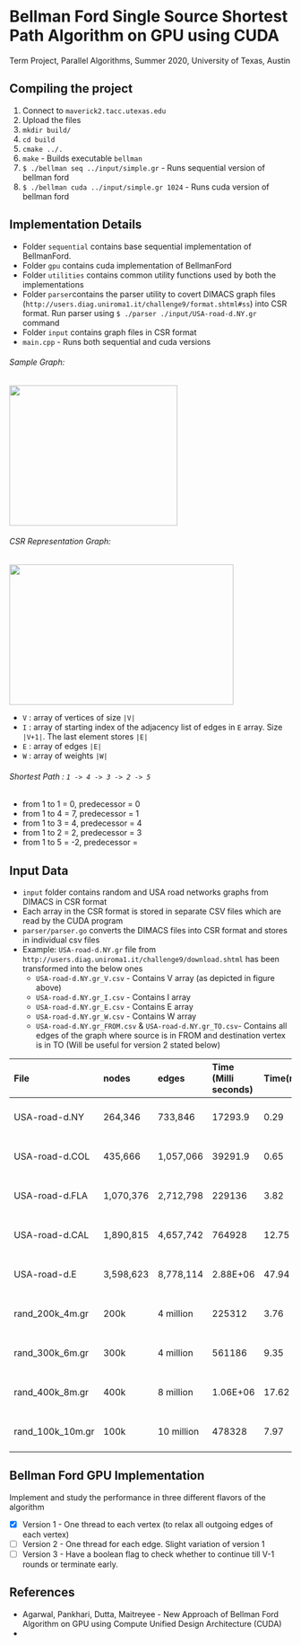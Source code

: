 # Bellman Ford Single Source Shortest Path Algorithm on GPU using CUDA
Term Project, Parallel Algorithms, Summer 2020, University of Texas, Austin

## Compiling the project

1. Connect to `maverick2.tacc.utexas.edu`
2. Upload the files
3. `mkdir build/`
4. `cd build`
5. `cmake ../.`
6. `make` - Builds executable `bellman`
7. `$ ./bellman seq ../input/simple.gr` - Runs sequential version of bellman ford
8. `$ ./bellman cuda ../input/simple.gr 1024` - Runs cuda version of bellman ford

## Implementation Details
* Folder `sequential` contains base sequential implementation of BellmanFord. 
* Folder `gpu` contains cuda implementation of BellmanFord
* Folder `utilities` contains common utility functions used by both the implementations 
* Folder `parser`contains the parser utility to covert DIMACS graph files (`http://users.diag.uniroma1.it/challenge9/format.shtml#ss`) into CSR format. Run parser using `$ ./parser ./input/USA-road-d.NY.gr` command
* Folder `input` contains graph files in CSR format
* `main.cpp` - Runs both sequential and cuda versions


###### Sample Graph:
<div>
<img src="https://user-images.githubusercontent.com/48846576/89080545-cb4dba00-d34e-11ea-8dbd-6e7f4b897bb5.png" height="250" width="300"/>
</div>

###### CSR Representation Graph:
<div>
<img src="https://user-images.githubusercontent.com/48846576/89236974-ac9e2c00-d5b7-11ea-9996-dca858eb0535.jpg" height="250" width="400"/>
</div>

- `V` : array of vertices of size `|V|`
- `I` : array of starting index of the adjacency list of edges in `E` array. Size `|V+1|`. The last element stores `|E|`
- `E` : array of edges `|E|`
- `W` : array of weights `|W|`
 
###### Shortest Path : `1 -> 4 -> 3 -> 2 -> 5`
- from 1 to 1 = 0, predecessor = 0
- from 1 to 4 = 7, predecessor = 1
- from 1 to 3 = 4, predecessor = 4
- from 1 to 2 = 2, predecessor = 3
- from 1 to 5 = -2, predecessor = 

## Input Data

- `input` folder contains random and USA road networks graphs from DIMACS in CSR format
- Each array in the CSR format is stored in separate CSV files which are read by the CUDA program
- `parser/parser.go` converts the DIMACS files into CSR format and stores in individual csv files 
- Example: `USA-road-d.NY.gr` file from `http://users.diag.uniroma1.it/challenge9/download.shtml` has been transformed into the below ones
    - `USA-road-d.NY.gr_V.csv` - Contains V array (as depicted in figure above)
    - `USA-road-d.NY.gr_I.csv` - Contains I array
    - `USA-road-d.NY.gr_E.csv` - Contains E array
    - `USA-road-d.NY.gr_W.csv` - Contains W array
    - `USA-road-d.NY.gr_FROM.csv` & `USA-road-d.NY.gr_TO.csv`- Contains all edges of the graph where source is in FROM and destination vertex is in TO (Will be useful for version 2 stated below)
    
| File           |	nodes |	edges|	Time (Milli seconds)| Time(min)	|	TACC command |
| :---          |   :---    |:---   |:---   |:---   |:---   |
|USA-road-d.NY      |	264,346	|733,846	|17293.9|	0.29	|`sbatch run_bellman_cuda.sh ../input/USA-road-d.NY.gr 1024`|
|USA-road-d.COL     |	435,666	|1,057,066|	39291.9|	0.65|	`sbatch run_bellman_cuda.sh ../input/USA-road-d.COL.gr 1024`|
|USA-road-d.FLA     |	1,070,376|	2,712,798|	229136|	3.82	|`sbatch run_bellman_cuda.sh ../input/USA-road-d.FLA.gr 1024`|
|USA-road-d.CAL     |	1,890,815	|4,657,742|	764928|	12.75|	`sbatch run_bellman_cuda.sh ../input/USA-road-d.CAL.gr 1024`|
|USA-road-d.E	    |3,598,623	|8,778,114|	2.88E+06|	47.94	|`sbatch run_bellman_cuda.sh ../input/USA-road-d.E.gr 1024`  |  
|rand_200k_4m.gr| 200k | 4 million | 225312 | 3.76 | `sbatch run_bellman_cuda.sh ../input/rand_200k_4m.gr 1024`|
|rand_300k_6m.gr| 300k | 4 million | 561186 | 9.35 | `sbatch run_bellman_cuda.sh ../input/rand_300k_6m.gr 1024`|
|rand_400k_8m.gr| 400k | 8 million | 1.06E+06 | 17.62 |`sbatch run_bellman_cuda.sh ../input/rand_400k_8m.gr 1024`|
|rand_100k_10m.gr| 100k | 10 million | 478328 | 7.97 |`sbatch run_bellman_cuda.sh ../input/rand_100k_10m.gr 1024`|

## Bellman Ford GPU Implementation
Implement and study the performance in three different flavors of the algorithm
- [x] Version 1 - One thread to each vertex (to relax all outgoing edges of each vertex)
- [ ] Version 2 - One thread for each edge. Slight variation of version 1
- [ ] Version 3 - Have a boolean flag to check whether to continue till V-1 rounds or terminate early.

## References
- Agarwal, Pankhari, Dutta, Maitreyee - New Approach of Bellman Ford Algorithm on GPU using Compute Unified Design Architecture (CUDA)
- 